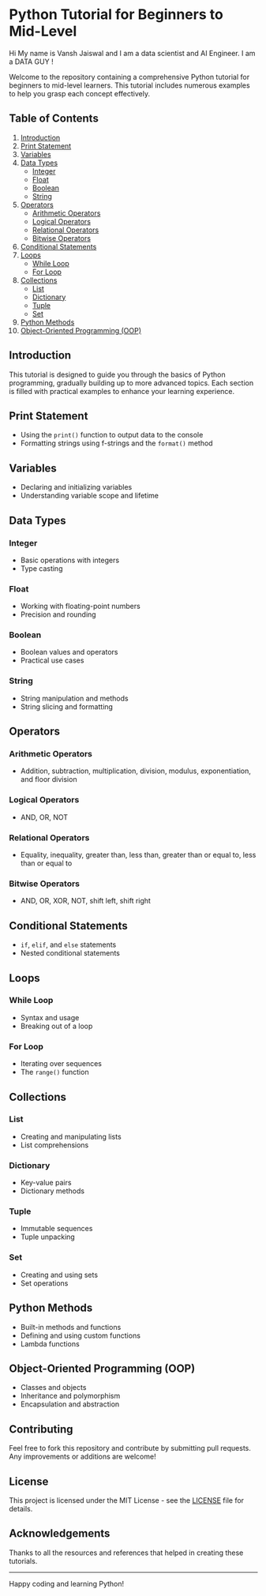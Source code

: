 # Python Tutorial for Beginners to Mid-Level
Hi My name is Vansh Jaiswal and I am a data scientist and AI Engineer. I am a DATA GUY !

Welcome to the repository containing a comprehensive Python tutorial for beginners to mid-level learners. This tutorial includes numerous examples to help you grasp each concept effectively.

## Table of Contents

1. [Introduction](#introduction)
2. [Print Statement](#print-statement)
3. [Variables](#variables)
4. [Data Types](#data-types)
   - [Integer](#integer)
   - [Float](#float)
   - [Boolean](#boolean)
   - [String](#string)
5. [Operators](#operators)
   - [Arithmetic Operators](#arithmetic-operators)
   - [Logical Operators](#logical-operators)
   - [Relational Operators](#relational-operators)
   - [Bitwise Operators](#bitwise-operators)
6. [Conditional Statements](#conditional-statements)
7. [Loops](#loops)
   - [While Loop](#while-loop)
   - [For Loop](#for-loop)
8. [Collections](#collections)
   - [List](#list)
   - [Dictionary](#dictionary)
   - [Tuple](#tuple)
   - [Set](#set)
9. [Python Methods](#python-methods)
10. [Object-Oriented Programming (OOP)](#object-oriented-programming-oop)

## Introduction

This tutorial is designed to guide you through the basics of Python programming, gradually building up to more advanced topics. Each section is filled with practical examples to enhance your learning experience.

## Print Statement

- Using the `print()` function to output data to the console
- Formatting strings using f-strings and the `format()` method

## Variables

- Declaring and initializing variables
- Understanding variable scope and lifetime

## Data Types

### Integer

- Basic operations with integers
- Type casting

### Float

- Working with floating-point numbers
- Precision and rounding

### Boolean

- Boolean values and operators
- Practical use cases

### String

- String manipulation and methods
- String slicing and formatting

## Operators

### Arithmetic Operators

- Addition, subtraction, multiplication, division, modulus, exponentiation, and floor division

### Logical Operators

- AND, OR, NOT

### Relational Operators

- Equality, inequality, greater than, less than, greater than or equal to, less than or equal to

### Bitwise Operators

- AND, OR, XOR, NOT, shift left, shift right

## Conditional Statements

- `if`, `elif`, and `else` statements
- Nested conditional statements

## Loops

### While Loop

- Syntax and usage
- Breaking out of a loop

### For Loop

- Iterating over sequences
- The `range()` function

## Collections

### List

- Creating and manipulating lists
- List comprehensions

### Dictionary

- Key-value pairs
- Dictionary methods

### Tuple

- Immutable sequences
- Tuple unpacking

### Set

- Creating and using sets
- Set operations

## Python Methods

- Built-in methods and functions
- Defining and using custom functions
- Lambda functions

## Object-Oriented Programming (OOP)

- Classes and objects
- Inheritance and polymorphism
- Encapsulation and abstraction

## Contributing

Feel free to fork this repository and contribute by submitting pull requests. Any improvements or additions are welcome!

## License

This project is licensed under the MIT License - see the [LICENSE](LICENSE) file for details.

## Acknowledgements

Thanks to all the resources and references that helped in creating these tutorials.

---

Happy coding and learning Python!

